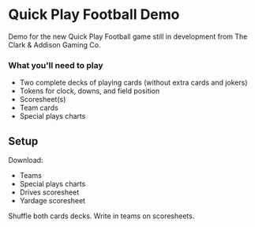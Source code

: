 # Quick Play Football Demo

Demo for the new Quick Play Football game still in development from The Clark & Addison Gaming Co.

### What you'll need to play
- Two complete decks of playing cards (without extra cards and jokers)
- Tokens for clock, downs, and field position
- Scoresheet(s)
- Team cards
- Special plays charts

## Setup
Download:
- Teams
- Special plays charts
- Drives scoresheet
- Yardage scoresheet

Shuffle both cards decks.
Write in teams on scoresheets.
